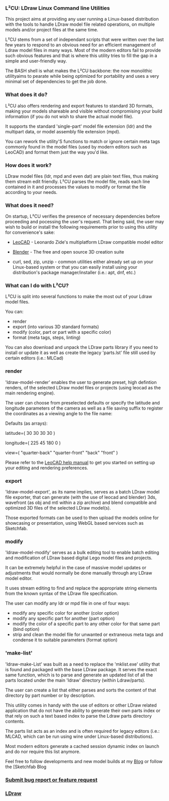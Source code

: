 ### L²CU: LDraw Linux Command line Utilities

This project aims at providing any user running a Linux-based distribution with the tools to handle LDraw model file related operations, on multiple models and/or project files at the same time.

L²CU stems from a set of independant scripts that were written over the last few years to respond to an obvious need for an efficient management of Ldraw model files in many ways. Most of the modern editors fail to provide such obvious features and that is where this utility tries to fill the gap in a simple and user-friendly way.

The BASH shell is what makes the L²CU backbone: the now monolithic utilityaims to pearate while being optimized for portability and uses a very minimal set of dependencies to get the job done.

### What does it do?

L²CU also offers rendering and export features to standard 3D formats, making your models shareable and visible without compromising your build information (if you do not wish to share the actual model file).

It supports the standard 'single-part' model file extension (ldr) and the multipart data, or model assembly file extension (mpd).

You can rework the utility'S functions to match or ignore certain meta tags commonly found in the model files (used by modern editors such as LeoCAD) and format them just the way you'd like.

### How does it work?

LDraw model files (ldr, mpd and even dat) are plain text files, thus making them stream edit friendly.
L²CU parses the model file, reads each line contained in it and processes the values to modify or format the file according to your needs.

### What does it need?

On startup, L²CU verifies the presence of necessary dependencies before proceeding and pocessing the user's request.
That being said, the user may wish to build or install the following requirements prior to using this utility for convenience's sake:

- [LeoCAD](https://github.com/leozide/leocad) - Leonardo Zide's multiplatform LDraw compatible model editor

- [Blender](https://www.blender.org/) - The free and open source 3D creation suite

- curl, sed, zip, unzip - common utilities either already set up on your Linux-based system or that you can easily install using your distribution's package manager/installer (i.e.: apt, dnf, etc.)

### What can I do with L²CU?

L²CU is split into several functions to make the most out of your Ldraw model files.

You can:
- render
- export (into various 3D standard formats)
- modify (color, part or part with a specific color)
- format (meta tags, steps, linting)

You can also download and unpack the LDraw parts library if you need to install or update it as well as create the legacy 'parts.lst' file still used by certain editors (i.e.: MLCad)

### render

'ldraw-model-render' enables the user to generate preset, high defintion renders, of the selected LDraw model files or projects (using leocad as the main rendering engine).

The user can choose from preselected defaults or specify the latitude and longitude parameters of the camera as well as a file saving suffix to register the coordinates as a viewing angle to the file name:

Defaults (as arrays):

latitude=(
	30
	30
	30
	30
)

longitude=(
	225
	45
	180
	0
)

view=(
	"quarter-back"
	"quarter-front"
	"back"
	"front"
)

Please refer to the [LeoCAD help manual](https://www.leocad.org/docs/start.html) to get you started on setting up your editing and rendering preferences.

### export

'ldraw-model-export', as its name implies, serves as a batch LDraw model file exporter, that can generate (with the use of leocad and blender) 3ds, wavefront (as obj and mtl within a zip archive) and blend compatible and optimized 3D files of the selected LDraw model(s).

Those exported formats can be used to then upload the models online for showcasing or presentation, using WebGL based services such as Sketchfab.

### modify

'ldraw-model-modify' serves as a bulk editing tool to enable batch editing and modification of LDraw based digital Lego model files and projects.

It can be extremely helpful in the case of massive model updates or adjustments that would normally be done manually through any LDraw model editor.

It uses stream editing to find and replace the appropriate string elements from the known syntax of the LDraw file specification.

The user can modify any ldr or mpd file in one of four ways:

- modify any specific color for another (color option)
- modify any specific part for another (part option)
- modify the color of a specific part to any other color for that same part (bind option)
- strip and clean the model file for unwanted or extraneous meta tags and condense it to suitable parameters (format option)

### 'make-list'

'ldraw-make-List' was built as a need to replace the 'mklist.exe' utility that is found and packaged with the base LDraw package.
It serves the exact same function, which is to parse and generate an updated list of all the parts located under the main 'ldraw' directory (within Ldraw/parts).

The user can create a list that either parses and sorts the content of that directory by part number or by description.

This utility comes in handy with the use of editors or other LDraw related application that do not have the ability to generate their own parts index or that rely on such a text based index to parse the Ldraw parts directory contents.

The parts list acts as an index and is often required for legacy editors (i.e.: MLCAD, which can be run using wine under Linux-based distributions).

Most modern editors generate a cached session dynamic index on launch and do nor require this list anymore.

Feel free to follow developments and new model builds at my [Blog](https://www.legolinux.com) or follow the [Sketchfab Blog

### [Submit bug report or feature request](https://github.com/nathaneltitane/ldraw/issues)

### [LDraw](https://www.ldraw.org)
